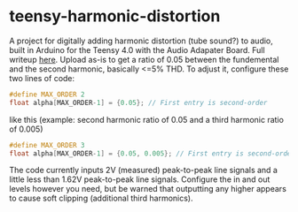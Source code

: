 # teensy-harmonic-distortion

A project for digitally adding harmonic distortion (tube sound?) to audio, built in Arduino for the Teensy 4.0 with the Audio Adapater Board. Full writeup [here](https://kenny-peng.com/2020/11/23/teensy_harmonic_distortion.html). Upload as-is to get a ratio of 0.05 between the fundemental and the second harmonic, basically <=5% THD. To adjust it, configure these two lines of code:

```C++
#define MAX_ORDER 2
float alpha[MAX_ORDER-1] = {0.05}; // First entry is second-order
```

like this (example: second harmonic ratio of 0.05 and a third harmonic ratio of 0.005)

```C++
#define MAX_ORDER 3
float alpha[MAX_ORDER-1] = {0.05, 0.005}; // First entry is second-order
```

The code currently inputs 2V (measured) peak-to-peak line signals and a little less than 1.62V peak-to-peak line signals. Configure the in and out levels however you need, but be warned that outputting any higher appears to cause soft clipping (additional third harmonics).